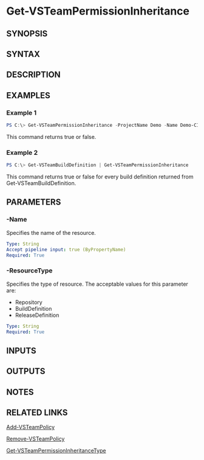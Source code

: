 <!-- #include "./common/header.md" -->

# Get-VSTeamPermissionInheritance

## SYNOPSIS

<!-- #include "./synopsis/Get-VSTeamPermissionInheritance.md" -->

## SYNTAX

## DESCRIPTION

<!-- #include "./synopsis/Get-VSTeamPermissionInheritance.md" -->

## EXAMPLES

### Example 1

```powershell
PS C:\> Get-VSTeamPermissionInheritance -ProjectName Demo -Name Demo-CI -ResourceType BuildDefinition
```

This command returns true or false.

### Example 2

```powershell
PS C:\> Get-VSTeamBuildDefinition | Get-VSTeamPermissionInheritance
```

This command returns true or false for every build definition returned from Get-VSTeamBuildDefinition.

## PARAMETERS

<!-- #include "./params/projectName.md" -->

### -Name

Specifies the name of the resource.

```yaml
Type: String
Accept pipeline input: true (ByPropertyName)
Required: True
```

### -ResourceType

Specifies the type of resource. The acceptable values for this parameter are:

- Repository
- BuildDefinition
- ReleaseDefinition

```yaml
Type: String
Required: True
```

## INPUTS

## OUTPUTS

## NOTES

<!-- #include "./common/prerequisites.md" -->

## RELATED LINKS

<!-- #include "./common/related.md" -->

[Add-VSTeamPolicy](Add-VSTeamPolicy.md)

[Remove-VSTeamPolicy](Remove-VSTeamPolicy.md)

[Get-VSTeamPermissionInheritanceType](Get-VSTeamPermissionInheritanceType.md)
